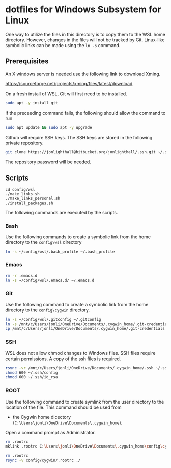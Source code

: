 # dotfiles for Windows Subsystem for Linux
One way to utilize the files in this directory is to copy them to the WSL home directory. However, changes in the files will not be tracked by Git. Linux-like symbolic links can be made using the `ln -s` command.

## Prerequisites 
An X windows server is needed use the following link to download Xming.

https://sourceforge.net/projects/xming/files/latest/download

On a fresh install of WSL, Git will first need to be installed.
```bash
sudo apt -y install git
```

If the preceeding command fails, the following should allow the command to run
```bash
sudo apt update && sudo apt -y upgrade
```

Github will require SSH keys.
The SSH keys are stored in the following private repository.
```bash
git clone https://jonlighthall@bitbucket.org/jonlighthall/.ssh.git ~/.ssh
```
The repository password will be needed.

## Scripts
````
cd config/wsl
./make_links.sh
./make_links_personal.sh
./install_packages.sh
````

The following commands are executed by the scripts.
### Bash
Use the following commands to create a symbolic link from the home directory to the `config\wsl` directory
```bash
ln -s ~/config/wsl/.bash_profile ~/.bash_profile
```

### Emacs

```bash
rm -r .emacs.d
ln -s ~/config/wsl/.emacs.d/ ~/.emacs.d

```
### Git
Use the following command to create a symbolic link from the home directory to the `config\cygwin` directory.
```bash
ln -s ~/config/wsl/.gitconfig ~/.gitconfig
ln -s /mnt/c/Users/jonli/OneDrive/Documents/.cygwin_home/.git-credentials ~/.git-credentials
cp /mnt/c/Users/jonli/OneDrive/Documents/.cygwin_home/.git-credentials ~/

```

### SSH
WSL does not allow chmod changes to Windows files. SSH files require certain permissions. A copy of the ssh files is required.
```bash
rsync -vr /mnt/c/Users/jonli/OneDrive/Documents/.cygwin_home/.ssh ~/.ssh
chmod 600 ~/.ssh/config 
chmod 600 ~/.ssh/id_rsa
```

### ROOT
Use the following command to create symlink from the user directory to the location of the file. This command should be used from 

* the Cygwin home dicectory (`C:\Users\jonli\OneDrive\Documents\.cygwin_home`).

Open a command prompt as Administrator.
```bash
rm .rootrc
mklink .rootrc C:\Users\jonli\OneDrive\Documents\.cygwin_home\config\cygwin\.rootrc
```

```bash
rm .rootrc
rsync -v config/cygwin/.rootrc ./
```
